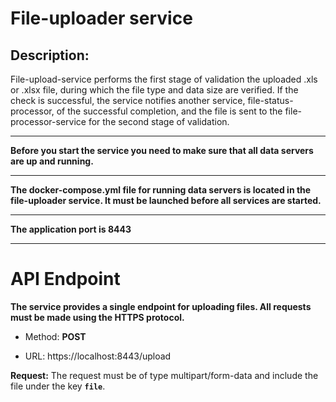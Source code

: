 # File-uploader service

## Description:

File-upload-service performs the first stage of validation the uploaded .xls or .xlsx file,
during which the file type and data size are verified. If the check is successful,
the service notifies another service, file-status-processor, of the successful completion, and the file is sent to the file-processor-service for the second stage of validation.

---

**Before you start the service you need to make sure that all data servers are up and running.**

---

**The docker-compose.yml file for running data servers is located in the file-uploader service. It must be launched before all services are started.**

---


**The application port is 8443**

---

# API Endpoint
**The service provides a single endpoint for uploading files. All requests must be made using the HTTPS protocol.**

- Method: **POST**

- URL: https://localhost:8443/upload

**Request:** The request must be of type multipart/form-data and include the file under the key **`file`**.
